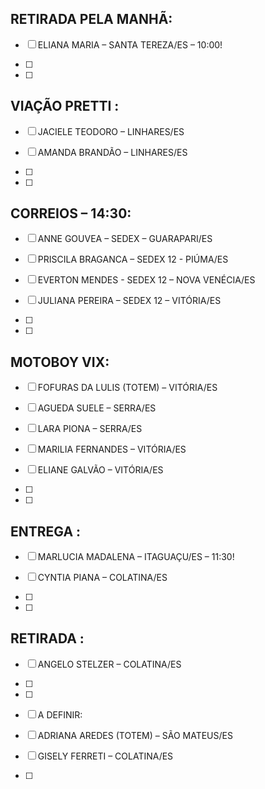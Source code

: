 ## RETIRADA PELA MANHÃ:

- [ ] ELIANA MARIA – SANTA TEREZA/ES – 10:00!

- [ ] 

- [ ] 

## VIAÇÃO  PRETTI :

- [ ] JACIELE TEODORO – LINHARES/ES

- [ ] AMANDA BRANDÃO – LINHARES/ES

- [ ] 

- [ ] 

## CORREIOS – 14:30:

- [ ] ANNE GOUVEA – SEDEX – GUARAPARI/ES

- [ ] PRISCILA BRAGANCA – SEDEX 12  - PIÚMA/ES

- [ ] EVERTON MENDES  - SEDEX 12 – NOVA VENÉCIA/ES

- [ ] JULIANA PEREIRA – SEDEX 12 – VITÓRIA/ES

- [ ] 

- [ ] 

## MOTOBOY VIX:

- [ ] FOFURAS DA LULIS (TOTEM) – VITÓRIA/ES

- [ ] AGUEDA SUELE – SERRA/ES

- [ ] LARA PIONA – SERRA/ES

- [ ] MARILIA FERNANDES – VITÓRIA/ES

- [ ] ELIANE GALVÃO – VITÓRIA/ES

- [ ] 

- [ ] 

## ENTREGA :

- [ ] MARLUCIA MADALENA – ITAGUAÇU/ES – 11:30!

- [ ] CYNTIA PIANA – COLATINA/ES

- [ ] 

- [ ] 

## RETIRADA :

- [ ] ANGELO STELZER – COLATINA/ES

- [ ] 

- [ ] 

- [ ] A DEFINIR: 

- [ ] ADRIANA AREDES (TOTEM) – SÃO MATEUS/ES

- [ ] GISELY FERRETI – COLATINA/ES

- [ ] 

